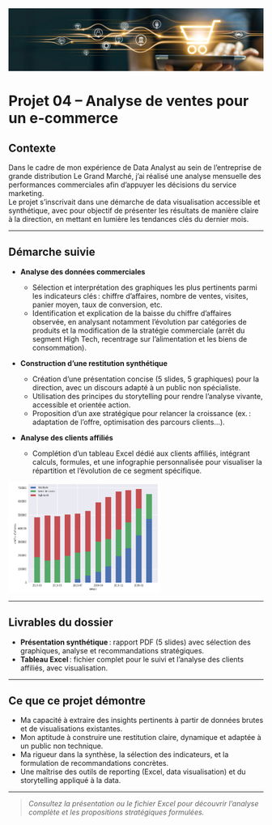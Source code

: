 <img src="../Images/ecommerce.png" alt="Dashboard Profil" width="1100"/>

# Projet 04 – Analyse de ventes pour un e-commerce

## Contexte

Dans le cadre de mon expérience de Data Analyst au sein de l’entreprise de grande distribution Le Grand Marché, j’ai réalisé une analyse mensuelle des performances commerciales afin d’appuyer les décisions du service marketing.  
Le projet s’inscrivait dans une démarche de data visualisation accessible et synthétique, avec pour objectif de présenter les résultats de manière claire à la direction, en mettant en lumière les tendances clés du dernier mois.

---

## Démarche suivie

- **Analyse des données commerciales**
  - Sélection et interprétation des graphiques les plus pertinents parmi les indicateurs clés : chiffre d’affaires, nombre de ventes, visites, panier moyen, taux de conversion, etc.
  - Identification et explication de la baisse du chiffre d’affaires observée, en analysant notamment l’évolution par catégories de produits et la modification de la stratégie commerciale (arrêt du segment High Tech, recentrage sur l’alimentation et les biens de consommation).

- **Construction d’une restitution synthétique**
  - Création d’une présentation concise (5 slides, 5 graphiques) pour la direction, avec un discours adapté à un public non spécialiste.
  - Utilisation des principes du storytelling pour rendre l’analyse vivante, accessible et orientée action.
  - Proposition d’un axe stratégique pour relancer la croissance (ex. : adaptation de l’offre, optimisation des parcours clients…).

- **Analyse des clients affiliés**
  - Complétion d’un tableau Excel dédié aux clients affiliés, intégrant calculs, formules, et une infographie personnalisée pour visualiser la répartition et l’évolution de ce segment spécifique.
 
<img src="../Images/barre.png" alt="Dashboard Profil" width="300"/>

---

## Livrables du dossier

- **Présentation synthétique** : rapport PDF (5 slides) avec sélection des graphiques, analyse et recommandations stratégiques.
- **Tableau Excel** : fichier complet pour le suivi et l’analyse des clients affiliés, avec visualisation.

---

## Ce que ce projet démontre

- Ma capacité à extraire des insights pertinents à partir de données brutes et de visualisations existantes.
- Mon aptitude à construire une restitution claire, dynamique et adaptée à un public non technique.
- Ma rigueur dans la synthèse, la sélection des indicateurs, et la formulation de recommandations concrètes.
- Une maîtrise des outils de reporting (Excel, data visualisation) et du storytelling appliqué à la data.

---

> *Consultez la présentation ou le fichier Excel pour découvrir l’analyse complète et les propositions stratégiques formulées.*

